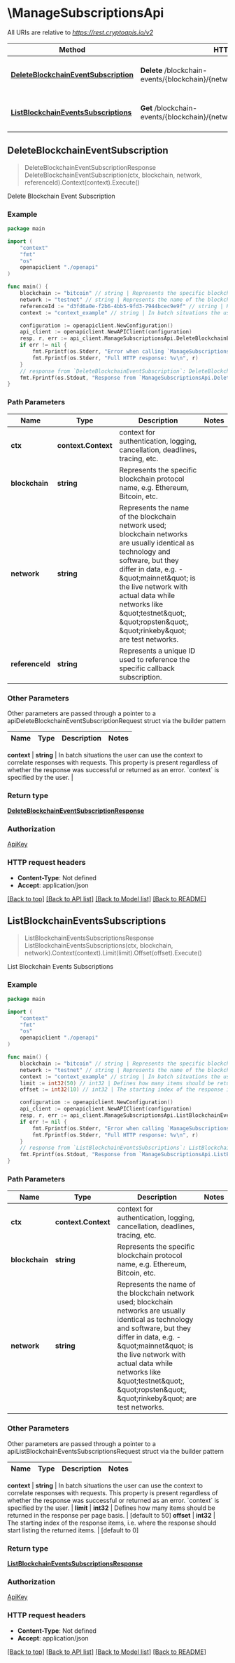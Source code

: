 # \ManageSubscriptionsApi

All URIs are relative to *https://rest.cryptoapis.io/v2*

Method | HTTP request | Description
------------- | ------------- | -------------
[**DeleteBlockchainEventSubscription**](ManageSubscriptionsApi.md#DeleteBlockchainEventSubscription) | **Delete** /blockchain-events/{blockchain}/{network}/subscriptions/{referenceId} | Delete Blockchain Event Subscription
[**ListBlockchainEventsSubscriptions**](ManageSubscriptionsApi.md#ListBlockchainEventsSubscriptions) | **Get** /blockchain-events/{blockchain}/{network}/subscriptions | List Blockchain Events Subscriptions



## DeleteBlockchainEventSubscription

> DeleteBlockchainEventSubscriptionResponse DeleteBlockchainEventSubscription(ctx, blockchain, network, referenceId).Context(context).Execute()

Delete Blockchain Event Subscription



### Example

```go
package main

import (
    "context"
    "fmt"
    "os"
    openapiclient "./openapi"
)

func main() {
    blockchain := "bitcoin" // string | Represents the specific blockchain protocol name, e.g. Ethereum, Bitcoin, etc.
    network := "testnet" // string | Represents the name of the blockchain network used; blockchain networks are usually identical as technology and software, but they differ in data, e.g. - \"mainnet\" is the live network with actual data while networks like \"testnet\", \"ropsten\", \"rinkeby\" are test networks.
    referenceId := "d3fd6a0e-f2b6-4bb5-9fd3-7944bcec9e9f" // string | Represents a unique ID used to reference the specific callback subscription.
    context := "context_example" // string | In batch situations the user can use the context to correlate responses with requests. This property is present regardless of whether the response was successful or returned as an error. `context` is specified by the user. (optional)

    configuration := openapiclient.NewConfiguration()
    api_client := openapiclient.NewAPIClient(configuration)
    resp, r, err := api_client.ManageSubscriptionsApi.DeleteBlockchainEventSubscription(context.Background(), blockchain, network, referenceId).Context(context).Execute()
    if err != nil {
        fmt.Fprintf(os.Stderr, "Error when calling `ManageSubscriptionsApi.DeleteBlockchainEventSubscription``: %v\n", err)
        fmt.Fprintf(os.Stderr, "Full HTTP response: %v\n", r)
    }
    // response from `DeleteBlockchainEventSubscription`: DeleteBlockchainEventSubscriptionResponse
    fmt.Fprintf(os.Stdout, "Response from `ManageSubscriptionsApi.DeleteBlockchainEventSubscription`: %v\n", resp)
}
```

### Path Parameters


Name | Type | Description  | Notes
------------- | ------------- | ------------- | -------------
**ctx** | **context.Context** | context for authentication, logging, cancellation, deadlines, tracing, etc.
**blockchain** | **string** | Represents the specific blockchain protocol name, e.g. Ethereum, Bitcoin, etc. | 
**network** | **string** | Represents the name of the blockchain network used; blockchain networks are usually identical as technology and software, but they differ in data, e.g. - \&quot;mainnet\&quot; is the live network with actual data while networks like \&quot;testnet\&quot;, \&quot;ropsten\&quot;, \&quot;rinkeby\&quot; are test networks. | 
**referenceId** | **string** | Represents a unique ID used to reference the specific callback subscription. | 

### Other Parameters

Other parameters are passed through a pointer to a apiDeleteBlockchainEventSubscriptionRequest struct via the builder pattern


Name | Type | Description  | Notes
------------- | ------------- | ------------- | -------------



 **context** | **string** | In batch situations the user can use the context to correlate responses with requests. This property is present regardless of whether the response was successful or returned as an error. &#x60;context&#x60; is specified by the user. | 

### Return type

[**DeleteBlockchainEventSubscriptionResponse**](DeleteBlockchainEventSubscriptionResponse.md)

### Authorization

[ApiKey](../README.md#ApiKey)

### HTTP request headers

- **Content-Type**: Not defined
- **Accept**: application/json

[[Back to top]](#) [[Back to API list]](../README.md#documentation-for-api-endpoints)
[[Back to Model list]](../README.md#documentation-for-models)
[[Back to README]](../README.md)


## ListBlockchainEventsSubscriptions

> ListBlockchainEventsSubscriptionsResponse ListBlockchainEventsSubscriptions(ctx, blockchain, network).Context(context).Limit(limit).Offset(offset).Execute()

List Blockchain Events Subscriptions



### Example

```go
package main

import (
    "context"
    "fmt"
    "os"
    openapiclient "./openapi"
)

func main() {
    blockchain := "bitcoin" // string | Represents the specific blockchain protocol name, e.g. Ethereum, Bitcoin, etc.
    network := "testnet" // string | Represents the name of the blockchain network used; blockchain networks are usually identical as technology and software, but they differ in data, e.g. - \"mainnet\" is the live network with actual data while networks like \"testnet\", \"ropsten\", \"rinkeby\" are test networks.
    context := "context_example" // string | In batch situations the user can use the context to correlate responses with requests. This property is present regardless of whether the response was successful or returned as an error. `context` is specified by the user. (optional)
    limit := int32(50) // int32 | Defines how many items should be returned in the response per page basis. (optional) (default to 50)
    offset := int32(10) // int32 | The starting index of the response items, i.e. where the response should start listing the returned items. (optional) (default to 0)

    configuration := openapiclient.NewConfiguration()
    api_client := openapiclient.NewAPIClient(configuration)
    resp, r, err := api_client.ManageSubscriptionsApi.ListBlockchainEventsSubscriptions(context.Background(), blockchain, network).Context(context).Limit(limit).Offset(offset).Execute()
    if err != nil {
        fmt.Fprintf(os.Stderr, "Error when calling `ManageSubscriptionsApi.ListBlockchainEventsSubscriptions``: %v\n", err)
        fmt.Fprintf(os.Stderr, "Full HTTP response: %v\n", r)
    }
    // response from `ListBlockchainEventsSubscriptions`: ListBlockchainEventsSubscriptionsResponse
    fmt.Fprintf(os.Stdout, "Response from `ManageSubscriptionsApi.ListBlockchainEventsSubscriptions`: %v\n", resp)
}
```

### Path Parameters


Name | Type | Description  | Notes
------------- | ------------- | ------------- | -------------
**ctx** | **context.Context** | context for authentication, logging, cancellation, deadlines, tracing, etc.
**blockchain** | **string** | Represents the specific blockchain protocol name, e.g. Ethereum, Bitcoin, etc. | 
**network** | **string** | Represents the name of the blockchain network used; blockchain networks are usually identical as technology and software, but they differ in data, e.g. - \&quot;mainnet\&quot; is the live network with actual data while networks like \&quot;testnet\&quot;, \&quot;ropsten\&quot;, \&quot;rinkeby\&quot; are test networks. | 

### Other Parameters

Other parameters are passed through a pointer to a apiListBlockchainEventsSubscriptionsRequest struct via the builder pattern


Name | Type | Description  | Notes
------------- | ------------- | ------------- | -------------


 **context** | **string** | In batch situations the user can use the context to correlate responses with requests. This property is present regardless of whether the response was successful or returned as an error. &#x60;context&#x60; is specified by the user. | 
 **limit** | **int32** | Defines how many items should be returned in the response per page basis. | [default to 50]
 **offset** | **int32** | The starting index of the response items, i.e. where the response should start listing the returned items. | [default to 0]

### Return type

[**ListBlockchainEventsSubscriptionsResponse**](ListBlockchainEventsSubscriptionsResponse.md)

### Authorization

[ApiKey](../README.md#ApiKey)

### HTTP request headers

- **Content-Type**: Not defined
- **Accept**: application/json

[[Back to top]](#) [[Back to API list]](../README.md#documentation-for-api-endpoints)
[[Back to Model list]](../README.md#documentation-for-models)
[[Back to README]](../README.md)


